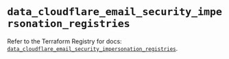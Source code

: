 # `data_cloudflare_email_security_impersonation_registries`

Refer to the Terraform Registry for docs: [`data_cloudflare_email_security_impersonation_registries`](https://registry.terraform.io/providers/cloudflare/cloudflare/5.8.2/docs/data-sources/email_security_impersonation_registries).
